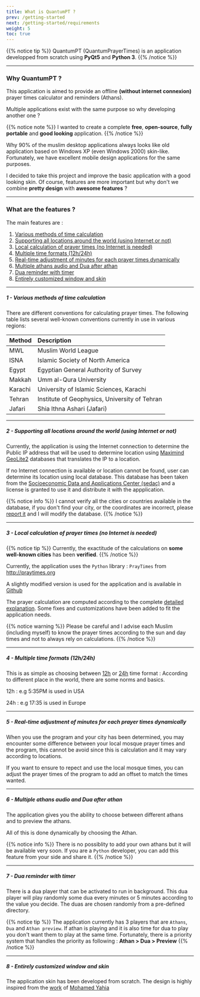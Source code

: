 ```yaml
---
title: What is QuantumPT ?
prev: /getting-started
next: /getting-started/requirements
weight: 5
toc: true
---
```


{{% notice tip %}}
QuantumPT (QuantumPrayerTimes) is an application developped from scratch using **PyQt5** and **Python 3**.
{{% /notice %}}

___

### Why QuantumPT ?

This application is aimed to provide an offline **(without internet connexion)** prayer times calculator and reminders 
(Athans).

Multiple applications exist with the same purpose so why developing another one ?

{{% notice note %}}
I wanted to create a complete **free**, **open-source**, **fully portable** and **good looking** application.
{{% /notice %}}

Why 90% of the muslim desktop applications always looks like old application based on Windows XP (even Windows 2000) skin-like.
Fortunately, we have excellent mobile design applications for the same purposes.

I decided to take this project and improve the basic application with a good looking skin.
Of course, features are more important but why don't we combine **pretty design** with **awesome features** ?

___

### What are the features ?

The main features are :

1. [Various methods of time calculation](#1-various-methods-of-time-calculation)
2. [Supporting all locations around the world (using Internet or not)](#2-supporting-all-locations-around-the-world-using-internet-or-not)
3. [Local calculation of prayer times (no Internet is needed)](#3-local-calculation-of-prayer-times-no-internet-is-needed)
4. [Multiple time formats (12h/24h)](#4-multiple-time-formats-12h-24h)
5. [Real-time adjustment of minutes for each prayer times dynamically](#5-real-time-adjustment-of-minutes-for-each-prayer-times-dynamically)
6. [Multiple athans audio and Dua after athan](#6-multiple-athans-audio-and-dua-after-athan)
7. [Dua reminder with timer](#7-dua-reminder-with-timer)
8. [Entirely customized window and skin](#8-entirely-customized-window-and-skin)

___

##### 1 - Various methods of time calculation

There are different conventions for calculating prayer times.
The following table lists several well-known conventions currently in use in various regions:

| Method  | Description                                   |
| :-----  | :-----                                        |
| MWL     | Muslim World League                           |
| ISNA    | Islamic Society of North America              |
| Egypt   | Egyptian General Authority of Survey          |
| Makkah  | Umm al-Qura University                        |
| Karachi | University of Islamic Sciences, Karachi       |
| Tehran  | Institute of Geophysics, University of Tehran |
| Jafari  | Shia Ithna Ashari (Jafari)                    |

___

##### 2 - Supporting all locations around the world (using Internet or not)

Currently, the application is using the Internet connection to determine the Public IP address
that will be used to determine location using [Maximind GeoLite2](http://dev.maxmind.com/geoip/geoip2/geolite2) 
databases that translates the IP to a location.

If no Internet connection is available or location cannot be found, user can determine its location using local database.
This database has been taken from the [Socioeconomic Data and Applications Center (sedac)](http://sedac.ciesin.columbia.edu/data/set/grump-v1-settlement-points)
and a license is granted to use it and distribute it with the appplication.

{{% notice info %}}
I cannot verify all the cities or countries available in the database, if you don't find your city, or the coordinates are incorrect,
please [report it](https://quantumprayertimes.github.io/documentation/getting-started/getting-help/) and I will modify the database.
{{% /notice %}}

___

##### 3 - Local calculation of prayer times (no Internet is needed)

{{% notice tip %}}
Currently, the exactitude of the calculations on **some well-known cities** has been **verified**. 
{{% /notice %}}

Currently, the application uses the `Python` library : `PrayTimes` from http://praytimes.org

A slightly modified version is used for the application and is available in [Github](https://github.com/QuantumPrayerTimes/prayertimes)

The prayer calculation are computed according to the complete [detailed explanation](http://praytimes.org/calculation).
Some fixes and customizations have been added to fit the application needs.

{{% notice warning %}}
Please be careful and I advise each Muslim (including myself) to know the prayer times according to the sun and 
day times and not to always rely on calculations.
{{% /notice %}}

___

##### 4 - Multiple time formats (12h/24h)

This is as simple as choosing between [12h](https://en.wikipedia.org/wiki/12-hour_clock) or [24h](https://en.wikipedia.org/wiki/24-hour_clock) time format :
According to different place in the world, there are some norms and basics.

12h : e.g 5:35PM is used in USA

24h : e.g 17:35 is used in Europe

___

##### 5 - Real-time adjustment of minutes for each prayer times dynamically

When you use the program and your city has been determined, you may encounter some difference
between your local mosque prayer times and the program, this cannot be avoid since this is
calculation and it may vary according to locations.
 
If you want to ensure to repect and use the local mosque times, you can adjust the prayer times of the program to add an offset to match
the times wanted.

___

##### 6 - Multiple athans audio and Dua after athan

The application gives you the ability to choose between different athans and to preview the athans.

All of this is done dynamically by choosing the Athan. 

{{% notice info %}}
There is no possiblity to add
your own athans but it will be available very soon.
If you are a `Python` developer, you can add this feature from your side and share it.
{{% /notice %}}

___

##### 7 - Dua reminder with timer

There is a dua player that can be activated to run in background. This dua player will play
randomly some dua every minutes or 5 minutes according to the value you decide.
The duas are chosen randomly from a pre-defined directory.

{{% notice tip %}}
The application currently has 3 players that are `Athans`, `Dua` and `Athan preview`.
If athan is playing and it is also time for dua to play you don't want them to play at the same time.
Fortunately, there is a priority system that handles the priority as following :
**Athan > Dua > Preview**
{{% /notice %}}

___

##### 8 - Entirely customized window and skin

The application skin has been developed from scratch. The design is highly inspired from the [work](https://dribbble.com/shots/1841309-Prayer-Times-Widget-Setup)
of [Mohamed Yahia](https://dribbble.com/MohaStudio)
